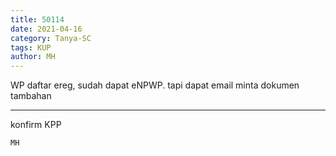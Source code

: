 ```yaml
---
title: 50114
date: 2021-04-16
category: Tanya-SC
tags: KUP
author: MH
---
```


WP daftar ereg, sudah dapat eNPWP. tapi dapat email minta dokumen tambahan

---

konfirm KPP

`MH`
